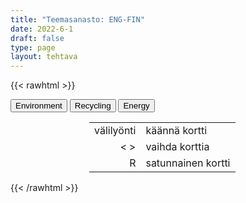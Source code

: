 ```yaml
---
title: "Teemasanasto: ENG-FIN"
date: 2022-6-1
draft: false
type: page
layout: tehtava
---
```

{{< rawhtml >}}
<link rel="stylesheet" type="text/css" href="/css/flashcard1.css"/>
<html>
 <body>
  <div id="cardArea"></div>
  <div id=valikko>
<button id="teema1">Environment</button>  <button id="teema2">Recycling</button>   <button id="teema3">Energy</button>
</div>
  <div id="lukumaara"></div>
  <div id="buttonArea" class="grid grid-cols-3"></div>

<div id="nappaimet" class="hidden lg:block" style="text-align:center; margin:0 auto; width:50%;"> 
<table>
  <tr>
    <td style="text-align:end;">välilyönti</td>
    <td>käännä kortti</td>
  </tr>
  <tr>
    <td style="text-align:end;">< ></td>
    <td>vaihda korttia</td>
  </tr>
  <tr>
    <td style="text-align:end;">R</td>
    <td>satunnainen kortti</td>
</table>

</div>

 </body>
</html>

<script> 
$(document).ready(function() {

  var currentQuestion = 0;
  var qbank = [
	["elinalue", "habitat"], 
	["geenimuunneltu", "genetically modified (GM)"], 
	["hyönteismyrkky", "insecticide"], 
	["ilmakehä", "atmosphere"], 
	["ilmastonmuutos", "climate change"], 
	["ilmaston lämpeneminen", "global warming"], 
	["kastelu", "irrigation"], 
	["kasvihuoneilmiö", "greenhouse effect"], 
	["kasvillisuus", "vegetation, flora"], 
	["kasvimyrkky", "herbicide"], 
	["kasvit ja eläimet", "flora and fauna"], 
	["kaupungistuminen", "urbanisation"], 
	["kestävä kehitys", "sustainable development"], 
	["kotieläin", "subsistence farming"], 
	["kotitarveviljely", "subsistence farming"], 
	["kotoperäinen", "indigenous"], 
	["kuolla sukupuuttoon", "become extinct, die out"], 
	["lannoite", "fertilizer"], 
	["luomu-", "organic"], 
	["luonnon monimuotoisuus", "biodiversity"], 
	["luonnonsuojelija", "environmentalist, nature activist, conservationist"], 
	["luonnonsuojelu", "conservation"], 
	["luonnossa hajoava", "biodegradable"], 
	["luontoystävällinen", "eco-friendly, environmentally friendly"], 
	["lähiruoka", "local food, locally sourced food"], 
	["maaperä", "soil, ground, land"], 
	["maatalous", "agriculture"], 
	["metsien tuhoutuminen", "deforestation"], 
	["napajäätikkö", "polar ice cap"], 
	["otsonikato", "ozone depletion"], 
	["puhtaanapito, sanitaatio", "sanitation"], 
	["päästökauppa", "emissions trading"], 
	["ravintoketju", "food chain"], 
	["rehevöityminen", "eutrophication"], 
	["reilu kauppa", "fair trade"], 
	["sadanta, sademäärä", "precipitation"], 
	["salametsästäjä", "poacher"], 
	["sato", "harvest, yield, crop"], 
	["sukupuuttoon kuoleminen", "extinction"], 
	["suojella", "conserve"], 
	["säilyttää", "preserve"], 
	["tehotuotanto", "factory farming"], 
	["tuholainen", "pest"], 
	["tuholaismyrkky", "pesticide"], 
	["tunkeutujalaji", "invasive species"], 
	["uhanalainen laji", "endangered species"], 
	["villieläimet", "wildlife"], 
	["vuoroviljely", "crop rotation"], 
	["ylikansoittuminen", "overcrowding, overpopulation"], 
	["ympäristötuhojen lieventäminen", "environmental mitigation"], 
  ["elinkaari", "lifespan"], 
	["hävittäminen", "disposal"], 
	["heittää pois", "dispose of, discard"], 
	["jätehuolto", "waste management/disposal"], 
	["jätelava", "dumpster, skip"], 
	["jätevesi", "sewage"], 
	["jätteet", "refuse, waste"], 
	["jätteidenpoltto", "incineration"], 
	["kaatopaikka", "landfill (site), dump, tip"], 
	["kadunvarsikeräys", "kerbside collection"], 
	["kertakäyttö-", "disposable"], 
	["kierrättää uuteen käyttötarkoitukseen", "repurpose, upcycle"], 
	["kierrätys", "recycling"], 
	["kierrätyspiste", "drop-off site"], 
	["kirpputori", "flea market"], 
	["kompostointi", "composting"], 
	["kotitalousjäte", "household waste, domestic waste"], 
	["käytetty", "second-hand, used"], 
	["lajitella", "sort (out), separate"], 
	["lasin-/pullonkeräyspiste", "bottle bank"], 
	["myrkyllinen jäte", "toxic waste"], 
	["ongelmajäte", "hazardous waste"], 
	["romu", "scrap, junk"], 
	["roska-astia", "(rubbish) bin (Br), trash can (Am), container (large)"], 
	["roskat", "trash (Am), garbage, rubbish, litter"], 
	["roskata", "litter"], 
	["saastuminen", "pollution"], 
	["saastunut", "polluted, contaminated"], 
	["saastuttava aine", "pollutant"], 
	["teollisuusjäte", "industrial waste"], 
	["vedenpuhdistuslaitos", "sewage (treatment) plant/works"],
  ["aaltovoima", "wave energy/power"], 
	["akku", "battery"], 
	["aurinkoenergia", "solar energy/power"], 
	["aurinkopaneeli", "solar panel"], 
	["biopolttoaine", "biofuel"], 
	["energiantuotanto", "energy supply"], 
	["fossiilinen polttoaine", "fossil fuel"], 
	["happosade", "acid rain"], 
	["hiilidioksidi", "carbon dioxide"], 
	["hiilidioksidipäästöt", "carbon emissions"], 
	["hiilijalanjälki", "carbon footprint"], 
	["hiilikompensaatio(kauppa)", "carbon offsetting"], 
	["hiilivoimala", "coal-fired power plant/station"], 
	["hybridi, risteymä", "hybrid"], 
	["maakaasu", "natural gas"], 
	["maalämpö", "geothermal energy"], 
	["merienergia", "marine energy, ocean energy"], 
	["metaani", "methane"], 
	["pato", "dam"], 
	["polttoaine", "fuel"], 
	["päästökauppa", "emissions trading"], 
	["raakaöljy", "crude oil"], 
	["sähkökatko", "blackout, brownout"], 
	["sähköverkko", "electrical grid"], 
	["tekoallas", "reservoir"], 
	["tuottaa energiaa", "generate energy"], 
	["turve", "peat"], 
	["tuulivoima", "wind power"], 
	["tuulivoimapuisto", "windfarm"], 
	["uusiutuvat energianlähteet energy sources,", "renewable energy sources, renewables"], 
	["vähentää", "cut down, reduce, decrease"], 
	["valjastaa energia käyttöön", "harness energy"], 
	["vesivoimala", "hydroelectric power plant"], 
	["virta", "current"], 
	["voimala", "power plant"], 
	["vuorovesivoima", "tidal power, tidal energy"], 
	["ydinlaskeuma", "nuclear fallout"], 
	["ydinvoima", "nuclear energy"], 
	["ydinreaktori", "nuclear reactor"], 
	["öljynporauslautta", "oil rig"], 
	["öljyvuoto", "oil spill"], 
    ];

  beginActivity();
  edellinen();
  random();
  seuraava();
  kortinVaihto();

  	$("#teema1").on("mousedown", function(){
	currentQuestion = 0;
    beginActivity();
    })
    $("#teema2").on("mousedown", function(){
    currentQuestion = 50;
    beginActivity();
    })
    $("#teema3").on("mousedown", function(){
    currentQuestion = 81;
    beginActivity();
    })
    $("#teema4").on("mousedown", function(){
    currentQuestion = 245;
    beginActivity();
    })

  window.addEventListener('keydown', (e) => {
    if (e.keyCode === 32 && e.target === document.body) {
      e.preventDefault();
    }
  });

  document.body.onkeydown = function(event) {
    event = event || window.event;
    var keycode = event.charCode || event.keyCode;
    if (keycode === 37 && currentQuestion > 0) {
      currentQuestion--;
      beginActivity();
    }

    if (keycode === 82) {
      var randomNumber = Math.floor(Math.random() * qbank.length);
      currentQuestion = randomNumber;
      beginActivity();
    }

    if (keycode === 39 && currentQuestion < qbank.length - 1) {
      currentQuestion++;
      beginActivity();
    }

    if (keycode === 32) {
      var parentDiv = document.getElementById("cardArea");
      var childDiv = document.getElementById("card1");
      if (parentDiv.contains(childDiv)) {
        $("#cardArea").empty()
        $("#cardArea").append('<div id="card2" class="card">' + qbank[currentQuestion][1] + '</div>')
        $("#card2").css("background-color", "#00473c")
      } else {
        $("#cardArea").empty()
        $("#cardArea").append('<div id="card1" class="card">' + qbank[currentQuestion][0] + '</div>')
        $("#card1").css("background-color", "#1F2937")
      }
    }

  }
 	function beginActivity() {
    $("#cardArea").empty();
    $("#cardArea").append('<div id="card1" class="card">' + qbank[currentQuestion][0] + '</div>');
    $("#card1").css("background-color", "#1F2937");
    $("#lukumaara").empty();
    var korttia = document.createElement('div')
    korttia.innerHTML = currentQuestion + 1 + " / " + qbank.length;
    document.getElementById('lukumaara').appendChild(korttia);
  }

  function kortinVaihto() {
    $("#cardArea").on("click", function() {
      var parentDiv = document.getElementById("cardArea");
      var childDiv = document.getElementById("card1");
      if (parentDiv.contains(childDiv)) {
        $("#cardArea").empty()
        $("#cardArea").append('<div id="card2" class="card">' + qbank[currentQuestion][1] + '</div>')
        $("#card2").css("background-color", "#00473c")
      } else {
        $("#cardArea").empty()
        $("#cardArea").append('<div id="card1" class="card">' + qbank[currentQuestion][0] + '</div>')
        $("#card1").css("background-color", "#1F2937")
      }
    })
  }


  function edellinen() {
    $("#buttonArea").append('<div id="prevButton">Edellinen</div>');
    $("#prevButton").on("click", function() {
      if (currentQuestion > 0) {
        currentQuestion--;
        beginActivity();
      }
    })
  }

  function random() {
    $("#buttonArea").append('<div id="random">Random</div>');
    $("#random").on("click", function() {
      var randomNumber = Math.floor(Math.random() * qbank.length);
      currentQuestion = randomNumber;
      beginActivity();
    })
  }

  function seuraava() {
    $("#buttonArea").append('<div id="nextButton">Seuraava</div>');
    $("#nextButton").on("click", function() {
      if (currentQuestion < qbank.length - 1) {
        currentQuestion++;
        beginActivity();
      }
    })
  }
})
</script>

{{< /rawhtml >}}